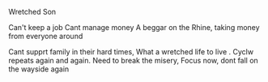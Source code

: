 Wretched Son

Can't keep a job 
Cant manage money
A beggar on the Rhine, taking money from everyone around

Cant supprt family in their hard times, 
What a wretched life to live .
Cyclw repeats again and again.
Need to break the misery, 
Focus now, dont fall on the wayside again
